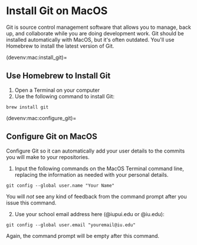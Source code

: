 # Install Git on MacOS

Git is source control management software that allows you to manage, back up, and collaborate while you are doing development work. Git should be installed automatically with MacOS, but it's often outdated. You'll use Homebrew to install the latest version of Git.

(devenv:mac:install_git)=
## Use Homebrew to Install Git
1. Open a Terminal on your computer
2. Use the following command to install Git:

```
brew install git
```

(devenv:mac:configure_git)=
## Configure Git on MacOS

Configure Git so it can automatically add your user details to the commits you will make to your repositories. 

1. Input the following commands on the MacOS Terminal command line, replacing the information as needed with your personal details.

```
git config --global user.name "Your Name"
```

You will *not* see any kind of feedback from the command prompt after you issue this command.

2. Use your school email address here (@iupui.edu or @iu.edu):

```
git config --global user.email "youremail@iu.edu"
```

Again, the command prompt will be empty after this command.